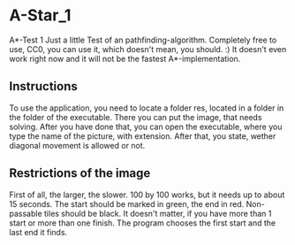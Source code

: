 # A-Star_1
A*-Test 1
Just a little Test of an pathfinding-algorithm.
Completely free to use, CC0, you can use it, which doesn't mean, you should. :)
It doesn't even work right now and it will not be the fastest A*-implementation. 

## Instructions
To use the application, you need to locate a folder res, located in a folder in the folder of the executable.
There you can put the image, that needs solving.
After you have done that, you can open the executable, where you type the name of the picture,
with extension. After that, you state, wether diagonal movement is allowed or not.

## Restrictions of the image
First of all, the larger, the slower.
100 by 100 works, but it needs up to about 15 seconds.
The start should be marked in green, the end in red. Non-passable tiles should be black.
It doesn't matter, if you have more than 1 start or more than one finish.
The program chooses the first start and the last end it finds.
